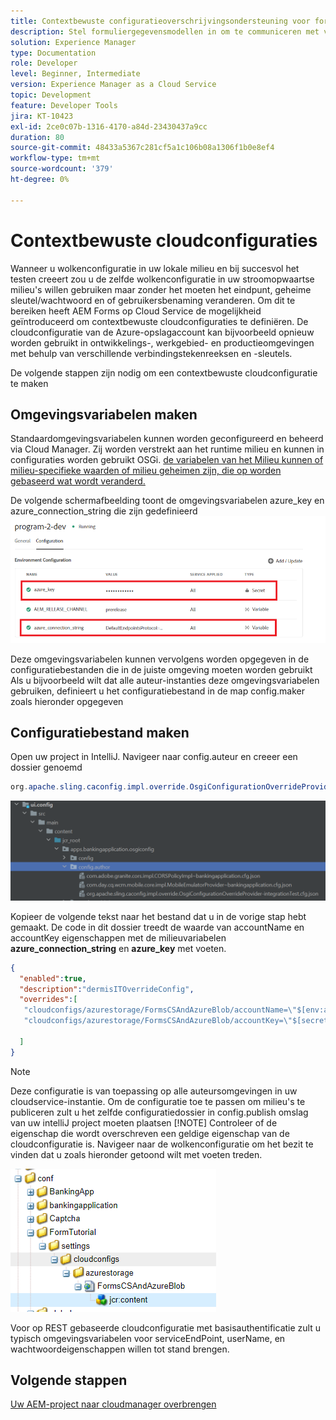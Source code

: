 ```yaml
---
title: Contextbewuste configuratieoverschrijvingsondersteuning voor formuliergegevensmodel
description: Stel formuliergegevensmodellen in om te communiceren met verschillende eindpunten op basis van omgevingen.
solution: Experience Manager
type: Documentation
role: Developer
level: Beginner, Intermediate
version: Experience Manager as a Cloud Service
topic: Development
feature: Developer Tools
jira: KT-10423
exl-id: 2ce0c07b-1316-4170-a84d-23430437a9cc
duration: 80
source-git-commit: 48433a5367c281cf5a1c106b08a1306f1b0e8ef4
workflow-type: tm+mt
source-wordcount: '379'
ht-degree: 0%

---
```


# Contextbewuste cloudconfiguraties

Wanneer u wolkenconfiguratie in uw lokale milieu en bij succesvol het testen creeert zou u de zelfde wolkenconfiguratie in uw stroomopwaartse milieu&#39;s willen gebruiken maar zonder het moeten het eindpunt, geheime sleutel/wachtwoord en of gebruikersbenaming veranderen. Om dit te bereiken heeft AEM Forms op Cloud Service de mogelijkheid geïntroduceerd om contextbewuste cloudconfiguraties te definiëren.
De cloudconfiguratie van de Azure-opslagaccount kan bijvoorbeeld opnieuw worden gebruikt in ontwikkelings-, werkgebied- en productieomgevingen met behulp van verschillende verbindingstekenreeksen en -sleutels.

De volgende stappen zijn nodig om een contextbewuste cloudconfiguratie te maken

## Omgevingsvariabelen maken

Standaardomgevingsvariabelen kunnen worden geconfigureerd en beheerd via Cloud Manager. Zij worden verstrekt aan het runtime milieu en kunnen in configuraties worden gebruikt OSGi. [&#x200B; de variabelen van het Milieu kunnen of milieu-specifieke waarden of milieu geheimen zijn, die op worden gebaseerd wat wordt veranderd.](https://experienceleague.adobe.com/docs/experience-manager-cloud-service/content/implementing/using-cloud-manager/environment-variables.html?lang=nl-NL)



De volgende schermafbeelding toont de omgevingsvariabelen azure_key en azure_connection_string die zijn gedefinieerd
![&#x200B; environment_variables &#x200B;](assets/environment-variables.png)

Deze omgevingsvariabelen kunnen vervolgens worden opgegeven in de configuratiebestanden die in de juiste omgeving moeten worden gebruikt
Als u bijvoorbeeld wilt dat alle auteur-instanties deze omgevingsvariabelen gebruiken, definieert u het configuratiebestand in de map config.maker zoals hieronder opgegeven

## Configuratiebestand maken

Open uw project in IntelliJ. Navigeer naar config.auteur en creeer een dossier genoemd

```java
org.apache.sling.caconfig.impl.override.OsgiConfigurationOverrideProvider-integrationTest.cfg.json
```

![&#x200B; config.signer &#x200B;](assets/config-author.png)

Kopieer de volgende tekst naar het bestand dat u in de vorige stap hebt gemaakt. De code in dit dossier treedt de waarde van accountName en accountKey eigenschappen met de milieuvariabelen **azure_connection_string** en **azure_key** met voeten.

```json
{
  "enabled":true,
  "description":"dermisITOverrideConfig",
  "overrides":[
   "cloudconfigs/azurestorage/FormsCSAndAzureBlob/accountName=\"$[env:azure_connection_string]\"",
   "cloudconfigs/azurestorage/FormsCSAndAzureBlob/accountKey=\"$[secret:azure_key]\""

  ]
}
```

>[!NOTE]
>
>Deze configuratie is van toepassing op alle auteursomgevingen in uw cloudservice-instantie. Om de configuratie toe te passen om milieu&#39;s te publiceren zult u het zelfde configuratiedossier in config.publish omslag van uw intelliJ project moeten plaatsen
>[!NOTE]
> Controleer of de eigenschap die wordt overschreven een geldige eigenschap van de cloudconfiguratie is. Navigeer naar de wolkenconfiguratie om het bezit te vinden dat u zoals hieronder getoond wilt met voeten treden.

![&#x200B; wolk-config-bezit &#x200B;](assets/cloud-config-properties.png)

Voor op REST gebaseerde cloudconfiguratie met basisauthentificatie zult u typisch omgevingsvariabelen voor serviceEndPoint, userName, en wachtwoordeigenschappen willen tot stand brengen.

## Volgende stappen

[Uw AEM-project naar cloudmanager overbrengen](./push-project-to-cloud-manager-git.md)
